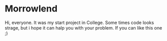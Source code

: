 # Morrowlend

Hi, everyone.
It was my start project in College. Some times code looks strage, but i hope it can halp you with your problem. If you can like this one ;)
